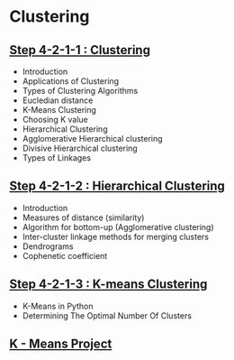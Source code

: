 # Clustering 

## [Step 4-2-1-1 : Clustering](Clustering.ipynb)

- Introduction
- Applications of Clustering
- Types of Clustering Algorithms
- Eucledian distance
- K-Means Clustering
- Choosing K value
- Hierarchical Clustering
- Agglomerative Hierarchical clustering
- Divisive Hierarchical clustering
- Types of Linkages

## [Step 4-2-1-2 : Hierarchical Clustering](Heirarchical_clustering.ipynb)

- Introduction
- Measures of distance (similarity)
- Algorithm for bottom-up (Agglomerative clustering)
- Inter-cluster linkage methods for merging clusters
- Dendrograms
- Cophenetic coefficient

## [Step 4-2-1-3 : K-means Clustering](kmeans_clustering.ipynb)

- K-Means in Python
- Determining The Optimal Number Of Clusters

## [K - Means Project](K_Means%20Project.ipynb)
